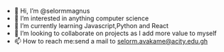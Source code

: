 - 👋 Hi, I’m @selormmagnus
- 👀 I’m interested in anything computer science
- 🌱 I’m currently learning Javascript,Python and React
- 💞️ I’m looking to collaborate on projects as I add more value to myself
- 📫 How to reach me:send a mail to selorm.avakame@acity.edu.gh



<!---
selormmagnus/selormmagnus is a ✨ special ✨ repository because its `README.md` (this file) appears on your GitHub profile.
You can click the Preview link to take a look at your changes.
--->
